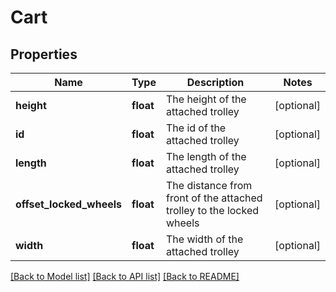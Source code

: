 # Cart

## Properties
Name | Type | Description | Notes
------------ | ------------- | ------------- | -------------
**height** | **float** | The height of the attached trolley | [optional] 
**id** | **float** | The id of the attached trolley | [optional] 
**length** | **float** | The length of the attached trolley | [optional] 
**offset_locked_wheels** | **float** | The distance from front of the attached trolley to the locked wheels | [optional] 
**width** | **float** | The width of the attached trolley | [optional] 

[[Back to Model list]](../README.md#documentation-for-models) [[Back to API list]](../README.md#documentation-for-api-endpoints) [[Back to README]](../README.md)

